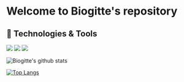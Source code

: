 # Welcome to Biogitte's repository


## 🔧 Technologies & Tools


![](https://img.shields.io/badge/-Python-informational?style=flat&logo=gnu-bash&logoColor=white&color=2bbc8a)
![](https://img.shields.io/badge/-Bash-informational?style=flat&logo=gnu-bash&logoColor=white&color=2bbc8a)
![](https://img.shields.io/badge/-Docker-informational?style=flat&logo=docker&logoColor=white&color=2bbc8a)



![Biogitte's github stats](https://github-readme-stats.vercel.app/api?username=biogitte&show_icons=true&theme=cobalt)

[![Top Langs](https://github-readme-stats.vercel.app/api/top-langs/?username=biogitte&show_icons=true&theme=cobalt)](https://github.com/biogitte/github-readme-stats)

